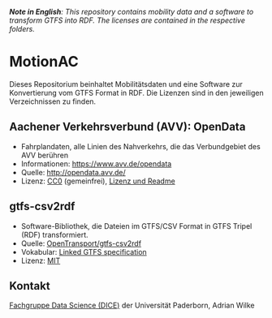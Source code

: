 _**Note in English**: This repository contains mobility data and a software to transform GTFS into RDF. The licenses are contained in the respective folders._

# MotionAC

Dieses Repositorium beinhaltet Mobilitätsdaten und eine Software zur Konvertierung vom GTFS Format in RDF. Die Lizenzen sind in den jeweiligen Verzeichnissen zu finden.

## Aachener Verkehrsverbund (AVV): OpenData

- Fahrplandaten, alle Linien des Nahverkehrs, die das Verbundgebiet des AVV berühren
- Informationen: https://www.avv.de/opendata
- Quelle: http://opendata.avv.de/
- Lizenz: [CC0](https://creativecommons.org/publicdomain/zero/1.0/deed.de) (gemeinfrei), [Lizenz und Readme](https://github.com/dice-group/MotionAC/blob/master/avv/lizenz_und_readme.txt)

## gtfs-csv2rdf

- Software-Bibliothek, die Dateien im GTFS/CSV Format in GTFS Tripel (RDF) transformiert.
- Quelle: [OpenTransport/gtfs-csv2rdf](https://github.com/OpenTransport/gtfs-csv2rdf)
- Vokabular: [Linked GTFS specification](https://github.com/OpenTransport/linked-gtfs/blob/master/spec.md)
- Lizenz: [MIT](https://github.com/dice-group/MotionAC/blob/master/gtfs-csv2rdf/LICENSE)

## Kontakt

[Fachgruppe Data Science (DICE)](https://dice-research.org/) der Universität Paderborn, Adrian Wilke
